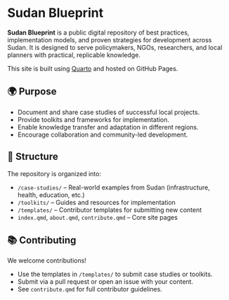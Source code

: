 # Sudan Blueprint

**Sudan Blueprint** is a public digital repository of best practices, implementation models, and proven strategies for development across Sudan. It is designed to serve policymakers, NGOs, researchers, and local planners with practical, replicable knowledge.

This site is built using [Quarto](https://quarto.org/) and hosted on GitHub Pages.

## 🌍 Purpose

- Document and share case studies of successful local projects.
- Provide toolkits and frameworks for implementation.
- Enable knowledge transfer and adaptation in different regions.
- Encourage collaboration and community-led development.

## 📁 Structure

The repository is organized into:

- `/case-studies/` – Real-world examples from Sudan (infrastructure, health, education, etc.)
- `/toolkits/` – Guides and resources for implementation
- `/templates/` – Contributor templates for submitting new content
- `index.qmd`, `about.qmd`, `contribute.qmd` – Core site pages

## 📚 Contributing

We welcome contributions!

- Use the templates in `/templates/` to submit case studies or toolkits.
- Submit via a pull request or open an issue with your content.
- See `contribute.qmd` for full contributor guidelines.
